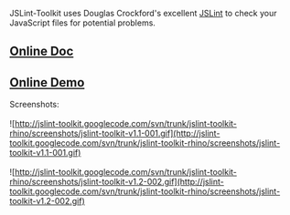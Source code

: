 JSLint-Toolkit uses Douglas Crockford's excellent [JSLint](http://www.jslint.com/) to check your JavaScript files for potential problems.

## [Online Doc](http://sanshi.me/p/jslint-toolkit/doc/index.htm) ##
## [Online Demo](http://sanshi.me/p/jslint-toolkit/) ##


Screenshots:
<br />
<br />
![http://jslint-toolkit.googlecode.com/svn/trunk/jslint-toolkit-rhino/screenshots/jslint-toolkit-v1.1-001.gif](http://jslint-toolkit.googlecode.com/svn/trunk/jslint-toolkit-rhino/screenshots/jslint-toolkit-v1.1-001.gif)
<br />
<br />
![http://jslint-toolkit.googlecode.com/svn/trunk/jslint-toolkit-rhino/screenshots/jslint-toolkit-v1.2-002.gif](http://jslint-toolkit.googlecode.com/svn/trunk/jslint-toolkit-rhino/screenshots/jslint-toolkit-v1.2-002.gif)